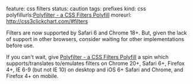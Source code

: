feature: css filters
status: caution
tags: prefixes
kind: css
polyfillurls:[Polyfilter - a CSS Filters Polyfill](https://github.com/Schepp/CSS-Filters-Polyfill)
moreurl: http://css3clickchart.com/#filters

Filters are now supported by Safari 6 and Chrome 18+. But, given the lack of support in other browsers, consider waiting for other implementations before use.

If you can't wait, give [Polyfilter - a CSS Filters Polyfill](https://github.com/Schepp/CSS-Filters-Polyfill) a spin which supports/translates to/emulates filters on Chrome 20+, Safari 6+, Firefox 4+, IE 6-9 (but not IE 10) on desktop and iOS 6+ Safari and Chrome, and Firefox 4+ on mobile.
